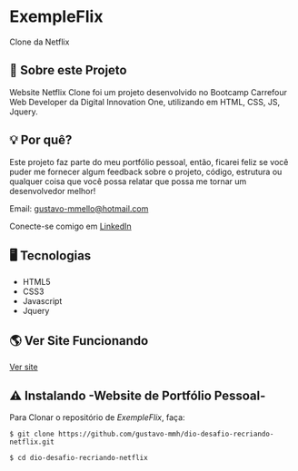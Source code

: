 # ExempleFlix

Clone da Netflix

## 📌 Sobre este Projeto

Website Netflix Clone foi um projeto desenvolvido no Bootcamp Carrefour Web Developer da Digital Innovation One, utilizando em HTML, CSS, JS, Jquery.

## 💡 Por quê?

Este projeto faz parte do meu portfólio pessoal, então, ficarei feliz se você puder me fornecer algum feedback sobre o projeto, código, estrutura ou qualquer coisa que você possa relatar que possa me tornar um desenvolvedor melhor!

Email: gustavo-mmello@hotmail.com

Conecte-se comigo em [LinkedIn](https://www.linkedin.com/in/gustavo-m-mello/)

## 🖥️ Tecnologias

- HTML5
- CSS3
- Javascript
- Jquery

## 🌎 Ver Site Funcionando

[Ver site](https://gustavo-mmh.github.io/exempleflix/)

## ⚠️ Instalando -Website de Portfólio Pessoal-

Para Clonar o repositório de *ExempleFlix*, faça:

```
$ git clone https://github.com/gustavo-mmh/dio-desafio-recriando-netflix.git

$ cd dio-desafio-recriando-netflix

```
